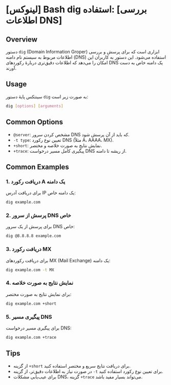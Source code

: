 # [لینوکس] Bash dig استفاده: [بررسی اطلاعات DNS]

## Overview
دستور `dig` (Domain Information Groper) ابزاری است که برای پرسش و بررسی اطلاعات مربوط به سیستم نام دامنه (DNS) استفاده می‌شود. این دستور به کاربران این امکان را می‌دهد که اطلاعات دقیق‌تری دربارهٔ رکوردهای DNS یک دامنه خاص به دست آورند.

## Usage
سینتکس پایهٔ دستور `dig` به صورت زیر است:

```bash
dig [options] [arguments]
```

## Common Options
- `@server`: مشخص کردن سرور DNS که باید از آن پرسش شود.
- `-t type`: تعیین نوع رکورد DNS (مثلاً A، AAAA، MX).
- `+short`: نمایش نتایج به صورت خلاصه و مختصر.
- `+trace`: پیگیری کامل مسیر درخواست DNS از ریشه تا دامنه.

## Common Examples
### 1. دریافت رکورد A یک دامنه
برای دریافت آدرس IP یک دامنه خاص:

```bash
dig example.com
```

### 2. پرسش از سرور DNS خاص
برای پرسش از یک سرور DNS خاص:

```bash
dig @8.8.8.8 example.com
```

### 3. دریافت رکورد MX
برای دریافت رکوردهای MX (Mail Exchange) یک دامنه:

```bash
dig example.com -t MX
```

### 4. نمایش نتایج به صورت خلاصه
برای نمایش نتایج به صورت مختصر:

```bash
dig example.com +short
```

### 5. پیگیری مسیر DNS
برای پیگیری مسیر درخواست DNS:

```bash
dig example.com +trace
```

## Tips
- از گزینه `+short` برای دریافت نتایج سریع و مختصر استفاده کنید.
- در صورت نیاز به اطلاعات دقیق‌تر، از گزینه `-t` برای تعیین نوع رکورد استفاده کنید.
- برای عیب‌یابی مشکلات DNS، گزینه `+trace` می‌تواند بسیار مفید باشد.